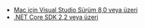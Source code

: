 * [Mac için Visual Studio Sürüm 8,0 veya üzeri](https://visualstudio.microsoft.com/downloads/)
* [.NET Core SDK 2,2 veya üzeri](https://www.microsoft.com/net/download/all)

